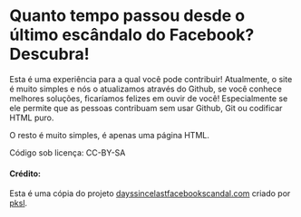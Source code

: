 # Quanto tempo passou desde o último escândalo do Facebook? Descubra!

Esta é uma experiência para a qual você pode contribuir! Atualmente, o site é muito simples e nós o atualizamos através do Github, se você conhece melhores soluções, ficaríamos felizes em ouvir de você! Especialmente se ele permite que as pessoas contribuam sem usar Github, Git ou codificar HTML puro.

O resto é muito simples, é apenas uma página HTML.

Código sob licença: CC-BY-SA

#### Crédito:
Esta é uma cópia do projeto [dayssincelastfacebookscandal.com](https://framagit.org/pksl/dayssincelastfacebookscandal.com) criado por [pksl](https://framagit.org/pksl).